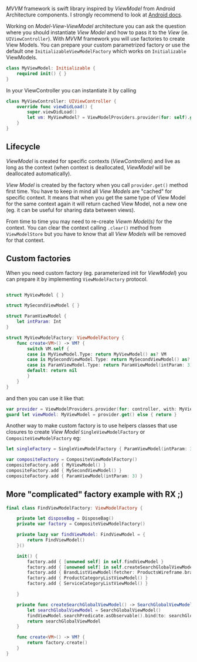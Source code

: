 
*MVVM* framework is swift library inspired by *ViewModel* from Android Architecture components. I strongly recommend to look at [Android docs](https://developer.android.com/topic/libraries/architecture/viewmodel).

Working on *Model-View-ViewModel* architecture you can ask the question where you should instantiate *View Model* and how to pass it to the *View* (ie. ```UIViewController```). With *MVVM* framework you will use factories to create View Models. You can prepare your custom parametrized factory or use the default one ```InitializableViewModelFactory``` which works on ```Initializable``` ViewModels. 
```swift
class MyViewModel: Initializable { 
    required init() { }
}
```
In your ViewController you can instantiate it by calling
```swift
class MyViewController: UIViewController {
    override func viewDidLoad() {
        super.viewDidLoad() 
        let vm: MyViewModel? = ViewModelProviders.provider(for: self).get()
    }
}
```

## Lifecycle

*ViewModel* is created for specific contexts (*ViewControllers*) and live as long as the context (when context is deallocated, *ViewModel* will be  deallocated automatically). 

*View Model* is created by the factory when you call ```provider.get()``` method first time. You have to keep in mind all *View Models* are "cached" for specific context. It means that when you get the same type of View Model for the same context again it will return cached View Model, not a new one (eg. it can be useful for sharing data between views). 

From time to time you may need to re-create *Viewm Model(s)* for the context. You can clear the context calling  ```.clear()``` method from ```ViewModelStore``` but you have to know that all *View Models* will be removed for that context.

## Custom factories

When you need custom factory (eg. parameterized init for *ViewModel*) you can prepare it by implementing ```ViewModelFactory``` protocol.
```swift

struct MyViewModel { }

struct MySecondViewModel { }

struct ParamViewModel {
    let intParam: Int
}

struct MyViewModelFactory: ViewModelFactory {
    func create<VM>() -> VM? {
        switch VM.self {
        case is MyViewModel.Type: return MyViewModel() as? VM
        case is MySecondViewModel.Type: return MySecondViewModel() as? VM
        case is ParamViewModel.Type: return ParamViewModel(intParam: 3) as? VM
        default: return nil
        }
    }
}
```

and then you can use it like that:
```swift
var provider = ViewModelProviders.provider(for: controller, with: MyViewModelFactory())
guard let viewModel: MyViewModel = provider.get() else { return }
```

Another way to make custom factory is to use helpers classes that use closures to create *View Model* ```SingleViewModelFactory``` or ```CompositeViewModelFactory``` eg:

```swift
let singleFactory = SingleViewModelFactory { ParamViewModel(intParam: 3) }

var compositeFactory = CompositeViewModelFactory()
compositeFactory.add { MyViewModel() }
compositeFactory.add { MySecondViewModel() }
compositeFactory.add { ParamViewModel(intParam: 3) }
```

## More "complicated" factory example with RX ;)
```swift
final class FindViewModelFactory: ViewModelFactory {

    private let disposeBag = DisposeBag()
    private var factory = CompositeViewModelFactory()

    private lazy var findViewModel: FindViewModel = {
        return FindViewModel()
    }()

    init() {
        factory.add { [unowned self] in self.findViewModel }
        factory.add { [unowned self] in self.createSearchGlobalViewModel() }
        factory.add { BrandListViewModel(fetcher: ProductsWireframe.brandsFetcher) }
        factory.add { ProductCategoryListViewModel() }
        factory.add { ServiceCategoryListViewModel() }

    }

    private func createSearchGlobalViewModel() -> SearchGlobalViewModel {
        let searchGlobalViewModel = SearchGlobalViewModel()
        findViewModel.searchPredicate.asObservable().bind(to: searchGlobalViewModel.searchPredicate).disposed(by: disposeBag)
        return searchGlobalViewModel
    }

    func create<VM>() -> VM? {
        return factory.create()
    }
}
```
